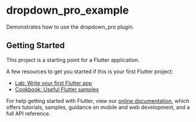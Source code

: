 # dropdown_pro_example

Demonstrates how to use the dropdown_pro plugin.

## Getting Started

This project is a starting point for a Flutter application.

A few resources to get you started if this is your first Flutter project:

- [Lab: Write your first Flutter app](https://flutter.dev/docs/get-started/codelab)
- [Cookbook: Useful Flutter samples](https://flutter.dev/docs/cookbook)

For help getting started with Flutter, view our
[online documentation](https://pub.dev/documentation/dropdown_pro/latest), which offers tutorials,
samples, guidance on mobile and web development, and a full API reference.

